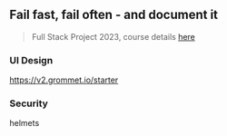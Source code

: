 ## Fail fast, fail often - and document it

> Full Stack Project 2023, course details [here](https://github.com/fullstack-hy2020/misc/blob/master/harjoitustyo.md)

### UI Design
https://v2.grommet.io/starter

### Security
helmets